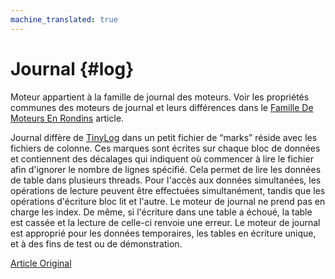 ```yaml
---
machine_translated: true
---
```


# Journal {#log}

Moteur appartient à la famille de journal des moteurs. Voir les propriétés communes des moteurs de journal et leurs différences dans le [Famille De Moteurs En Rondins](log_family.md) article.

Journal diffère de [TinyLog](tinylog.md) dans un petit fichier de “marks” réside avec les fichiers de colonne. Ces marques sont écrites sur chaque bloc de données et contiennent des décalages qui indiquent où commencer à lire le fichier afin d'ignorer le nombre de lignes spécifié. Cela permet de lire les données de table dans plusieurs threads.
Pour l'accès aux données simultanées, les opérations de lecture peuvent être effectuées simultanément, tandis que les opérations d'écriture bloc lit et l'autre.
Le moteur de journal ne prend pas en charge les index. De même, si l'écriture dans une table a échoué, la table est cassée et la lecture de celle-ci renvoie une erreur. Le moteur de journal est approprié pour les données temporaires, les tables en écriture unique, et à des fins de test ou de démonstration.

[Article Original](https://clickhouse.tech/docs/en/operations/table_engines/log/) <!--hide-->
